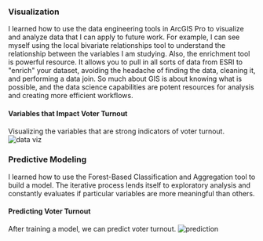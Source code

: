 ### Visualization

I learned how to use the data engineering tools in ArcGIS Pro to visualize and analyze data that I can apply to future work. For example, I can see myself using the local bivariate relationships tool to understand the relationship between the variables I am studying. Also,  the enrichment tool is powerful resource. It allows you to pull in all sorts of data from ESRI to "enrich" your dataset, avoiding the headache of finding the data, cleaning it, and performing a data join. So much about GIS is about knowing what is possible, and the data science capabilities are potent resources for analysis and creating more efficient workflows.  

#### Variables that Impact Voter Turnout
Visualizing the variables that are strong indicators of voter turnout.
![data viz](https://user-images.githubusercontent.com/78521868/165991002-3c221e29-acfd-4c35-b3b6-43bb213d3c57.PNG)

### Predictive Modeling
I learned how to use the Forest-Based Classification and Aggregation tool to build a model. The iterative process lends itself to exploratory analysis and constantly evaluates if particular variables are more meaningful than others. 

#### Predicting Voter Turnout
After training a model, we can predict voter turnout. 
![prediction](https://user-images.githubusercontent.com/78521868/165991307-98118bc6-d5af-458e-822b-d6ced0f71ac2.PNG)
